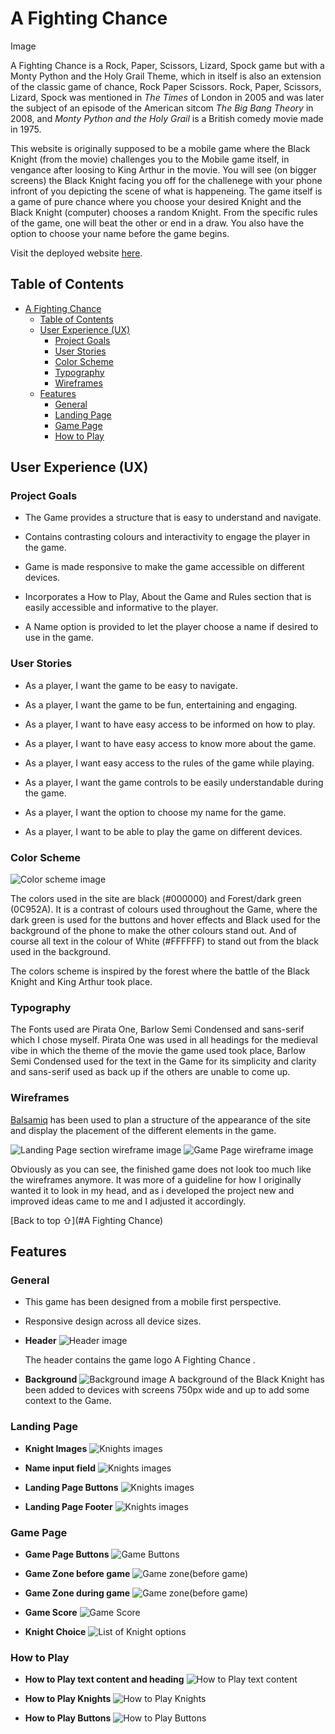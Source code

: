 # A Fighting Chance

Image

A Fighting Chance is a Rock, Paper, Scissors, Lizard, Spock game but with a Monty Python and the Holy Grail Theme, which in itself is also an extension of the classic game of chance, Rock Paper Scissors. Rock, Paper, Scissors, Lizard, Spock was mentioned in *The Times* of London in 2005 and was later the subject of an episode of the American sitcom *The Big Bang Theory* in 2008, and *Monty Python and the Holy Grail* is a British comedy movie made in 1975.

This website is originally supposed to be a mobile game where the Black Knight (from the movie) challenges you to the Mobile game itself, in vengance after loosing to King Arthur in the movie. You will see (on bigger screens) the Black Knight facing you off for the challenege with your phone infront of you depicting the scene of what is happeneing. The game itself is a game of pure chance where you choose your desired Knight and the Black Knight (computer) chooses a random Knight. From the specific rules of the game, one will beat the other or end in a draw. You also have the option to choose your name before the game begins.

Visit the deployed website [here](https://serjosh.github.io/a-fighting-chance/).

## Table of Contents

- [A Fighting Chance](#a-fighting-chance)
  - [Table of Contents](#table-of-contents)
  - [User Experience (UX)](#user-experience-ux)
    - [Project Goals](#project-goals)
    - [User Stories](#user-stories)
    - [Color Scheme](#color-scheme)
    - [Typography](#typography)
    - [Wireframes](#wireframes)
  - [Features](#features)
    - [General](#general)
    - [Landing Page](#landing-page)
    - [Game Page](#game-page)
    - [How to Play](#how-to-play)

## User Experience (UX)

### Project Goals

- The Game provides a structure that is easy to understand and navigate.

- Contains contrasting colours and interactivity to engage the player in the game.

- Game is made responsive to make the game accessible on different devices.

- Incorporates a How to Play, About the Game and Rules section that is easily accessible and informative to the player.

- A Name option is provided to let the player choose a name if desired to use in the game.

### User Stories

- As a player, I want the game to be easy to navigate.

- As a player, I want the game to be fun, entertaining and engaging.

- As a player, I want to have easy access to be informed on how to play.

- As a player, I want to have easy access to know more about the game.

- As a player, I want easy access to the rules of the game while playing.

- As a player, I want the game controls to be easily understandable during the game.

- As a player, I want the option to choose my name for the game.

- As a player, I want to be able to play the game on different devices.

### Color Scheme

![Color scheme image](assets/readme-files/color-scheme2.png)

The colors used in the site are black (#000000) and Forest/dark green (0C952A). It is a contrast of colours used throughout the Game, where the dark green is used for the buttons and hover effects and Black used for the background of the phone to make the other colours stand out. And of course all text in the colour of White (#FFFFFF) to stand out from the black used in the background.

The colors scheme is inspired by the forest where the battle of the Black Knight and King Arthur took place.

### Typography

The Fonts used are Pirata One, Barlow Semi Condensed and sans-serif which I chose myself. Pirata One was used in all headings for the medieval vibe in which the theme of the movie the game used took place, Barlow Semi Condensed used for the text in the Game for its simplicity and clarity and sans-serif used as back up if the others are unable to come up.

### Wireframes

[Balsamiq](https://balsamiq.com/) has been used to plan a structure of the appearance of the site and display the placement of the different elements in the game.

![Landing Page section wireframe image](assets/readme-files/wireframe1.png)
![Game Page wireframe image](assets/readme-files/wireframe2.png)

Obviously as you can see, the finished game does not look too much like the wireframes anymore. It was more of a guideline for how I originally wanted it to look in my head, and as i developed the project new and improved ideas came to me and I adjusted it accordingly.

[Back to top ⇧](#A Fighting Chance)

## Features

### General

- This game has been designed from a mobile first perspective.

- Responsive design across all device sizes.

- **Header**
![Header image](assets/readme-files/game-logo.png)

  The header contains the game logo A Fighting Chance .

- **Background**
![Background image](assets/readme-files/black-knight3.png)
   A background of the Black Knight has been added to devices with screens 750px wide and up to add some context to the Game.

### Landing Page

- **Knight Images**
![Knights images](assets/readme-files/knights-images.png)

- **Name input field**
![Knights images](assets/readme-files/your-name.png)

- **Landing Page Buttons**
![Knights images](assets/readme-files/landing-page-buttons.png)

- **Landing Page Footer**
![Knights images](assets/readme-files/footer.png)

### Game Page

- **Game Page Buttons**
![Game Buttons](assets/readme-files/game-buttons.png)

- **Game Zone before game**
![Game zone(before game)](assets/readme-files/game-zone-before.png)

- **Game Zone during game**
![Game zone(before game)](assets/readme-files/game-zone.png)

- **Game Score**
![Game Score](assets/readme-files/game-score.png)

- **Knight Choice**
![List of Knight options](assets/readme-files/game-knight-choice.png)

### How to Play

- **How to Play text content and heading**
![How to Play text content](assets/readme-files/hw-2-ply.png)

- **How to Play Knights**
![How to Play Knights](assets/readme-files/hw-2-ply-knghts.png)

- **How to Play Buttons**
![How to Play Buttons](assets/readme-files/hw-2-ply-btns.png)
